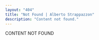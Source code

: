 ```yaml
---
layout: "404"
title: "Not Found | Alberto Strappazzon"
description: "Content not found."
---
```


CONTENT NOT FOUND
